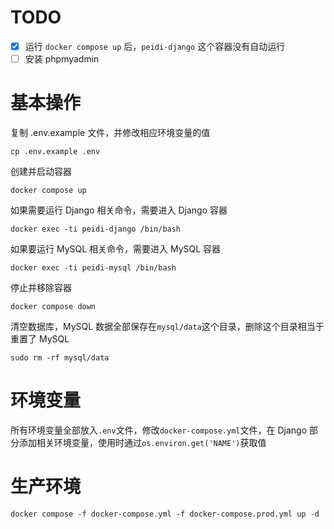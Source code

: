 # TODO
- [x] 运行 `docker compose up` 后，`peidi-django` 这个容器没有自动运行
- [ ] 安装 phpmyadmin

# 基本操作
复制 .env.example 文件，并修改相应环境变量的值
```
cp .env.example .env
```
创建并启动容器
```
docker compose up
```
如果需要运行 Django 相关命令，需要进入 Django 容器
```
docker exec -ti peidi-django /bin/bash
```
如果要运行 MySQL 相关命令，需要进入 MySQL 容器
```
docker exec -ti peidi-mysql /bin/bash
```
停止并移除容器
```
docker compose down
```
清空数据库，MySQL 数据全部保存在`mysql/data`这个目录，删除这个目录相当于重置了 MySQL
```
sudo rm -rf mysql/data
```

# 环境变量
所有环境变量全部放入`.env`文件，修改`docker-compose.yml`文件，在 Django 部分添加相关环境变量，使用时通过```os.environ.get('NAME')```获取值

# 生产环境
```
docker compose -f docker-compose.yml -f docker-compose.prod.yml up -d
```
